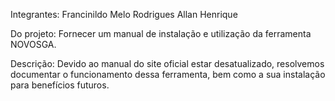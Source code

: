 Integrantes:
Francinildo Melo Rodrigues
Allan Henrique

Do projeto:
Fornecer um manual de instalação e utilização da ferramenta NOVOSGA.

Descrição:
Devido ao manual do site oficial estar desatualizado,
resolvemos documentar o funcionamento dessa ferramenta, bem como a sua instalação para benefícios futuros.
